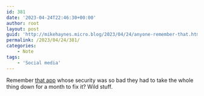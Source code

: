 ```yaml
---
id: 381
date: '2023-04-24T22:46:30+00:00'
author: root
layout: post
guid: 'http://mikehaynes.micro.blog/2023/04/24/anyone-remember-that.html'
permalink: /2023/04/24/381/
categories:
    - Note
tags:
    - 'Social media'
---
```


Remember [that app](https://www.hivesocial.app) whose security was so bad they had to take the whole thing down for a month to fix it? Wild stuff.